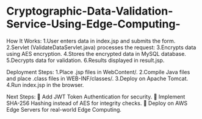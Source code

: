 # Cryptographic-Data-Validation-Service-Using-Edge-Computing-
How It Works:
1.User enters data in index.jsp and submits the form.
2.Servlet (ValidateDataServlet.java) processes the request:
3.Encrypts data using AES encryption.
4.Stores the encrypted data in MySQL database.
5.Decrypts data for validation.
6.Results displayed in result.jsp.

Deployment Steps:
1.Place .jsp files in WebContent/.
2.Compile Java files and place .class files in WEB-INF/classes/.
3.Deploy on Apache Tomcat.
4.Run index.jsp in the browser.

Next Steps:
🔹 Add JWT Token Authentication for security.
🔹 Implement SHA-256 Hashing instead of AES for integrity checks.
🔹 Deploy on AWS Edge Servers for real-world Edge Computing.
